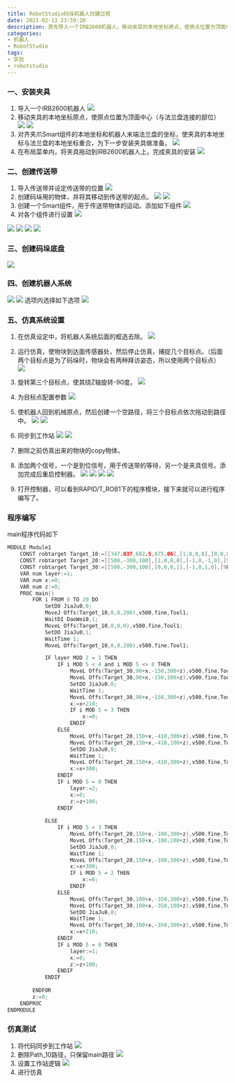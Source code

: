 ```yaml
---
title: RobotStudio码垛机器人创建过程
date: 2021-02-13 23:59:20
description: 首先导入一个IRB2600机器人，移动夹具的本地坐标原点，使原点位置为顶面中心（与法兰盘连接的部位）。对齐夹爪Smart组件的本地坐标和机器人末端法兰盘的坐标...
categories:
- 机器人
- RobotStudio
tags:
- 实验
- robotstudio
---
```



### 一、安装夹具
1. 导入一个IRB2600机器人
![](https://gitee.com/huffiema/pictures/raw/master/image/202112231608015-robotstudio-plie-1.png)
2. 移动夹具的本地坐标原点，使原点位置为顶面中心（与法兰盘连接的部位）
![](https://gitee.com/huffiema/pictures/raw/master/image/202112231608361-robotstudio-pile-2.png)
![](https://gitee.com/huffiema/pictures/raw/master/image/202112231609484-robotstudio-pile-3.png)
3. 对齐夹爪Smart组件的本地坐标和机器人末端法兰盘的坐标，使夹具的本地坐标与法兰盘的本地坐标重合，为下一步安装夹具做准备。
![](https://gitee.com/huffiema/pictures/raw/master/image/202112231609408-robotstudio-pile-4.png)
4. 在布局菜单内，将夹具拖动到IRB2600机器人上，完成夹具的安装
![](https://gitee.com/huffiema/pictures/raw/master/image/202112231609685-robotstudio-pile-5.png)
### 二、创建传送带
1. 导入传送带并设定传送带的位置
![](https://gitee.com/huffiema/pictures/raw/master/image/202112231610899-robotstudio-pile-6.png)
2. 创建码垛用的物体，并将其移动到传送带的起点。
![](https://gitee.com/huffiema/pictures/raw/master/image/202112231610645-robotstudio-pile-7.png)
![](https://gitee.com/huffiema/pictures/raw/master/image/202112231610831-robotstudio-pile-8.png)
3. 创建一个Smart组件，用于传送带物体的运动。添加如下组件
![](https://gitee.com/huffiema/pictures/raw/master/image/202112231610947-robotstudio-pile-9.png)
4. 对各个组件进行设置
![](https://gitee.com/huffiema/pictures/raw/master/image/202112231611124-robotstudio-pile-10.png)

![](https://gitee.com/huffiema/pictures/raw/master/image/202112231611916-robotstudio-pile-11.png)
![](https://gitee.com/huffiema/pictures/raw/master/image/202112231611919-robotstudio-pile-12.png)
![](https://gitee.com/huffiema/pictures/raw/master/image/202112231612829-robotstudio-pile-13.png)
![](https://gitee.com/huffiema/pictures/raw/master/image/202112231612841-robotstudio-pile-14.png)

### 三、创建码垛底盘
![](https://gitee.com/huffiema/pictures/raw/master/image/202112231612709-robotstudio-pile-15.png)
### 四、创建机器人系统
![](https://gitee.com/huffiema/pictures/raw/master/image/202112231613609-robotstudio-pile-16.png)
![](https://gitee.com/huffiema/pictures/raw/master/image/202112231613209-robotstudio-pile-17.png)
选项内选择如下选项
![](https://gitee.com/huffiema/pictures/raw/master/image/202112231613116-robotstudio-pile-18.png)

### 五、仿真系统设置
1. 在仿真设定中，将机器人系统后面的框选去除。
![](https://gitee.com/huffiema/pictures/raw/master/image/202112231613549-robotstudio-pile-19.png)
2. 运行仿真，使物块到达面传感器处，然后停止仿真，捕捉几个目标点。（后面两个目标点是为了码垛时，物块会有两种拜访姿态，所以使用两个目标点）
![](https://gitee.com/huffiema/pictures/raw/master/image/202112231614390-robotstudio-pile-20.png)
3. 旋转第三个目标点，使其绕Z轴旋转-90度。
![](https://gitee.com/huffiema/pictures/raw/master/image/202112231614934-robotstudio-pile-21.png)
4. 为目标点配置参数
![](https://gitee.com/huffiema/pictures/raw/master/image/202112231614719-robotstudio-pile-22.png)
5. 使机器人回到机械原点，然后创建一个空路径，将三个目标点依次拖动到路径中。
![](https://gitee.com/huffiema/pictures/raw/master/image/202112231615329-robotstudio-pile-23.png)
![](https://gitee.com/huffiema/pictures/raw/master/image/202112231615980-robotstudio-pile-24.png)
6. 同步到工作站
![](https://gitee.com/huffiema/pictures/raw/master/image/202112231615993-robotstudio-pile-25.png)
![](https://gitee.com/huffiema/pictures/raw/master/image/202112231616848-robotstudio-pile-26.png)
7. 删除之前仿真出来的物块的copy物体。
8. 添加两个信号，一个是到位信号，用于传送带的等待，另一个是夹具信号。添加完成后重启控制器。
![](https://gitee.com/huffiema/pictures/raw/master/image/202112231616755-robotstudio-pile-27.png)
![](https://gitee.com/huffiema/pictures/raw/master/image/202112231616351-robotstudio-pile-28.png)
![](https://gitee.com/huffiema/pictures/raw/master/image/202112231617959-robostudio-pile-29.png)
![](https://gitee.com/huffiema/pictures/raw/master/image/202112231617558-robotstudio-pile-30.png)

9. 打开控制器，可以看到RAPID/T_ROB1下的程序模块，接下来就可以进行程序编写了。
### 程序编写
main程序代码如下
```c
MODULE Module1
	CONST robtarget Target_10:=[[347.037,682.5,875.06],[1,0,0,0],[0,0,0,0],[9E9,9E9,9E9,9E9,9E9,9E9]];
	CONST robtarget Target_20:=[[500,-300,100],[1,0,0,0],[-1,0,-1,0],[9E9,9E9,9E9,9E9,9E9,9E9]];
	CONST robtarget Target_30:=[[500,-300,100],[0,0,0,1],[-1,0,1,0],[9E9,9E9,9E9,9E9,9E9,9E9]];
	VAR num layer:=1;
    VAR num x:=0;
    VAR num z:=0;
    PROC main()
        FOR i FROM 0 TO 20 DO
            SetDO JiaJu0,0;
            MoveJ Offs(Target_10,0,0,200),v500,fine,Tool1;
            WaitDI DaoWei0,1; 
            MoveL Offs(Target_10,0,0,0),v500,fine,Tool1;
            SetDO JiaJu0,1;
            WaitTime 1;
            MoveL Offs(Target_10,0,0,200),v500,fine,Tool1;

            IF layer MOD 2 = 1 THEN
                IF i MOD 5 < 4 and i MOD 5 <> 0 THEN
                    MoveL Offs(Target_30,90+x,-150,300+z),v500,fine,Tool1;
                    MoveL Offs(Target_30,90+x,-150,100+z),v500,fine,Tool1;
                    SetDO JiaJu0,0;
                    WaitTime 1;
                    MoveL Offs(Target_30,90+x,-150,300+z),v500,fine,Tool1;
                    x:=x+210;
                    IF i MOD 5 = 3 THEN
                        x:=0;
                    ENDIF
                ELSE
                    MoveL Offs(Target_20,150+x,-410,300+z),v500,fine,Tool1;
                    MoveL Offs(Target_20,150+x,-410,100+z),v500,fine,Tool1;
                    SetDO JiaJu0,0;
                    WaitTime 1;
                    MoveL Offs(Target_20,150+x,-410,300+z),v500,fine,Tool1;
                    x:=x+300;
                ENDIF
                IF i MOD 5 = 0 THEN
                    layer:=2;
                    x:=0;
                    z:=z+100;
                ENDIF
                
            ELSE
                IF i MOD 5 < 3 THEN
                    MoveL Offs(Target_20,150+x,-100,300+z),v500,fine,Tool1;
                    MoveL Offs(Target_20,150+x,-100,100+z),v500,fine,Tool1;
                    SetDO JiaJu0,0;
                    WaitTime 1;
                    MoveL Offs(Target_20,150+x,-100,300+z),v500,fine,Tool1;
                    x:=x+300;
                    IF i MOD 5 = 2 THEN
                        x:=0;
                    ENDIF
                ELSE
                    MoveL Offs(Target_30,100+x,-350,300+z),v500,fine,Tool1;
                    MoveL Offs(Target_30,100+x,-350,100+z),v500,fine,Tool1;
                    SetDO JiaJu0,0;
                    WaitTime 1;
                    MoveL Offs(Target_30,100+x,-350,300+z),v500,fine,Tool1;
                    x:=x+210;
                ENDIF
                IF i MOD 5 = 0 THEN
                    layer:=1;
                    x:=0;
                    z:=z+100;
                ENDIF
            ENDIF
                
        ENDFOR
        z:=0;
    ENDPROC
ENDMODULE
```

### 仿真测试
1. 将代码同步到工作站
![](https://gitee.com/huffiema/pictures/raw/master/image/202112231617535-robotstudio-pile-31.png)
 2. 删除Path_10路径，只保留main路径
![](https://gitee.com/huffiema/pictures/raw/master/image/202112231617120-robotstudio-pile-32.png)
2. 设置工作站逻辑
![](https://gitee.com/huffiema/pictures/raw/master/image/202112231618997-robotstudio-pile-33.png)
3. 进行仿真